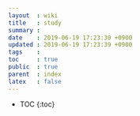 ```yaml
---
layout  : wiki
title   : study
summary : 
date    : 2019-06-19 17:23:30 +0900
updated : 2019-06-19 17:23:39 +0900
tags    : 
toc     : true
public  : true
parent  : index
latex   : false
---
```

* TOC
{:toc}

# 
